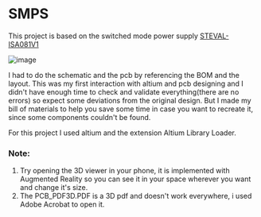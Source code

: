 # SMPS

This project is based on the switched mode power supply [STEVAL-ISA081V1](https://www.st.com/en/evaluation-tools/steval-isa081v1.html)

![image](https://github.com/MichalisTsak/SMPS/assets/104669614/1e353e4a-41e0-498f-a6ea-b195b514e5f5)

I had to do the schematic and the pcb by referencing the BOM and the layout. This was my first interaction with altium and pcb designing and I didn't have enough time 
to check and validate everything(there are no errors) so expect some deviations from the original design. But I made my bill of materials to help you save some time in case you want to recreate it, 
since some components couldn't be found.

For this project I used altium and the extension Altium Library Loader.

### Note: 
1) Try opening the 3D viewer in your phone, it is implemented with Augmented Reality so you can see it in your space wherever you want and change it's size.
2) The PCB_PDF3D.PDF is a 3D pdf and doesn't work everywhere, i used Adobe Acrobat to open it. 
